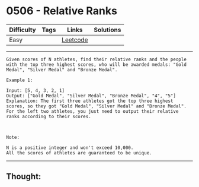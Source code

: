 # 0506 - Relative Ranks

Difficulty  | Tags | Links | Solutions
----------- | ---- | ----- | -----
Easy |  | [Leetcode](https://leetcode.com/problems/relative-ranks/description/) |


-----------

```
Given scores of N athletes, find their relative ranks and the people with the top three highest scores, who will be awarded medals: "Gold Medal", "Silver Medal" and "Bronze Medal".

Example 1:

Input: [5, 4, 3, 2, 1]
Output: ["Gold Medal", "Silver Medal", "Bronze Medal", "4", "5"]
Explanation: The first three athletes got the top three highest scores, so they got "Gold Medal", "Silver Medal" and "Bronze Medal". For the left two athletes, you just need to output their relative ranks according to their scores.



Note:

N is a positive integer and won't exceed 10,000.
All the scores of athletes are guaranteed to be unique.
```

-----------

## Thought:
